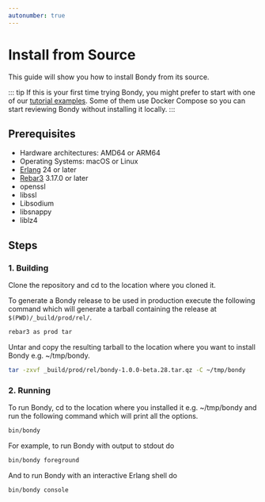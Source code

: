 ```yaml
---
autonumber: true
---
```

# Install from Source
This guide will show you how to install Bondy from its source.

::: tip
If this is your first time trying Bondy, you might prefer to start with one of our [tutorial examples](/tutorials/getting_started/index). Some of them use Docker Compose so you can start reviewing Bondy without installing it locally.
:::


## Prerequisites

* Hardware architectures: AMD64 or ARM64
* Operating Systems: macOS or Linux
* [Erlang](https://www.erlang.org/downloads) 24 or later
* [Rebar3](http://www.rebar3.org/) 3.17.0 or later
* openssl
* libssl
* Libsodium
* libsnappy
* liblz4

## Steps

### 1. Building
Clone the repository and cd to the location where you cloned it.

To generate a Bondy release to be used in production execute the following command which will generate a tarball containing the release at `$(PWD)/_build/prod/rel/`.

```bash
rebar3 as prod tar
```

Untar and copy the resulting tarball to the location where you want to install Bondy e.g. ~/tmp/bondy.

```bash
tar -zxvf _build/prod/rel/bondy-1.0.0-beta.28.tar.qz -C ~/tmp/bondy
```

### 2. Running
To run Bondy, cd to the location where you installed it e.g. ~/tmp/bondy and run the following command which will print all the options.

```bash
bin/bondy
```

For example, to run Bondy with output to stdout do

```bash
bin/bondy foreground
```

And to run Bondy with an interactive Erlang shell do

```bash
bin/bondy console
```
